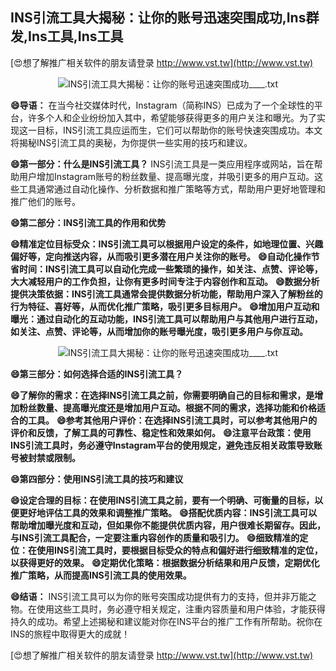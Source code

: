 ## **INS引流工具大揭秘：让你的账号迅速突围成功,Ins群发,Ins工具,Ins工具**

[😍想了解推广相关软件的朋友请登录 http://www.vst.tw](http://www.vst.tw)

 <center><img src="https://vst.tw/MP4/tuiguang/png/3.png" alt="INS引流工具大揭秘：让你的账号迅速突围成功____.txt"></center>

**😄导语：**
在当今社交媒体时代，Instagram（简称INS）已成为了一个全球性的平台，许多个人和企业纷纷加入其中，希望能够获得更多的用户关注和曝光。为了实现这一目标，INS引流工具应运而生，它们可以帮助你的账号快速突围成功。本文将揭秘INS引流工具的奥秘，为你提供一些实用的技巧和建议。

**😄第一部分：什么是INS引流工具？**
INS引流工具是一类应用程序或网站，旨在帮助用户增加Instagram账号的粉丝数量、提高曝光度，并吸引更多的用户互动。这些工具通常通过自动化操作、分析数据和推广策略等方式，帮助用户更好地管理和推广他们的账号。

**😄第二部分：INS引流工具的作用和优势**

**😄精准定位目标受众：INS引流工具可以根据用户设定的条件，如地理位置、兴趣偏好等，定向推送内容，从而吸引更多潜在用户关注你的账号。**
**😄自动化操作节省时间：INS引流工具可以自动化完成一些繁琐的操作，如关注、点赞、评论等，大大减轻用户的工作负担，让你有更多时间专注于内容创作和互动。**
**😄数据分析提供决策依据：INS引流工具通常会提供数据分析功能，帮助用户深入了解粉丝的行为特征、喜好等，从而优化推广策略，吸引更多目标用户。**
**😄增加用户互动和曝光：通过自动化的互动功能，INS引流工具可以帮助用户与其他用户进行互动，如关注、点赞、评论等，从而增加你的账号曝光度，吸引更多用户与你互动。**

 <center><img src="https://vst.tw/MP4/tuiguang/png/7.png" alt="INS引流工具大揭秘：让你的账号迅速突围成功____.txt"></center>

**😄第三部分：如何选择合适的INS引流工具？**

**😄了解你的需求：在选择INS引流工具之前，你需要明确自己的目标和需求，是增加粉丝数量、提高曝光度还是增加用户互动。根据不同的需求，选择功能和价格适合的工具。**
**😄参考其他用户评价：在选择INS引流工具时，可以参考其他用户的评价和反馈，了解工具的可靠性、稳定性和效果如何。**
**😄注意平台政策：使用INS引流工具时，务必遵守Instagram平台的使用规定，避免违反相关政策导致账号被封禁或限制。**

**😄第四部分：使用INS引流工具的技巧和建议**

**😄设定合理的目标：在使用INS引流工具之前，要有一个明确、可衡量的目标，以便更好地评估工具的效果和调整推广策略。**
**😄搭配优质内容：INS引流工具可以帮助增加曝光度和互动，但如果你不能提供优质内容，用户很难长期留存。因此，与INS引流工具配合，一定要注重内容创作的质量和吸引力。**
**😄细致精准的定位：在使用INS引流工具时，要根据目标受众的特点和偏好进行细致精准的定位，以获得更好的效果。**
**😄定期优化策略：根据数据分析结果和用户反馈，定期优化推广策略，从而提高INS引流工具的使用效果。**

**😄结语：**
INS引流工具可以为你的账号突围成功提供有力的支持，但并非万能之物。在使用这些工具时，务必遵守相关规定，注重内容质量和用户体验，才能获得持久的成功。希望上述揭秘和建议能对你在INS平台的推广工作有所帮助。祝你在INS的旅程中取得更大的成就！

[😍想了解推广相关软件的朋友请登录 http://www.vst.tw](http://www.vst.tw)



